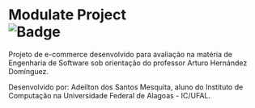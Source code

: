 # Modulate Project <div align="left">![Badge](http://img.shields.io/static/v1?label=STATUS&message=EM%20DESENVOLVIMENTO&color=GREEN&style=for-the-badge)

Projeto de e-commerce desenvolvido para avaliação na matéria de Engenharia de Software sob orientação do professor Arturo Hernández Domínguez.

Desenvolvido por: Adeilton dos Santos Mesquita, aluno do Instituto de Computação na Universidade Federal de Alagoas - IC/UFAL.
